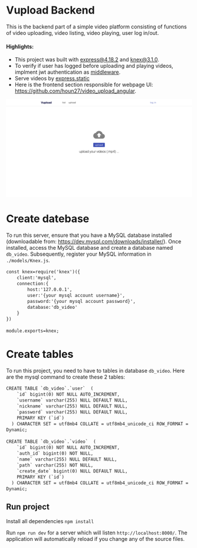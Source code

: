 # Vupload Backend

This is the backend part of a simple video platform consisting of functions of video uploading, video listing, video playing, user log in/out. 

#### Highlights:
* This project was built with express@4.18.2 and knex@3.1.0.
* To verify if user has logged before uploading and playing videos, implment jwt authentication as [middleware](./utils/JWTAuth.js).
* Serve videos by [express.static](./app.js)
* Here is the frontend section responsible for webpage UI: https://github.com/houn27/video_upload_angular.

![](https://raw.githubusercontent.com/houn27/public-img/main/vupload-screenshot-1.png)


# Create datebase
To run this server, ensure that you have a MySQL database installed (downloadable from: https://dev.mysql.com/downloads/installer/). Once installed, access the MySQL database and create a database named `db_video`. Subsequently, register your MySQL information in `./models/Knex.js`.

```
const knex=require('knex')({
    client:'mysql',
    connection:{
        host:'127.0.0.1',
        user:'{your mysql account username}',
        password:'{your mysql account password}',
        database:'db_video'
    }
})

module.exports=knex;
```
# Create tables

To run this project, you need to have to tables in database `db_video`. Here are the mysql command to create these 2 tables:

```
CREATE TABLE `db_video`.`user`  (
    `id` bigint(0) NOT NULL AUTO_INCREMENT,
    `username` varchar(255) NULL DEFAULT NULL,
    `nickname` varchar(255) NULL DEFAULT NULL,
    `password` varchar(255) NULL DEFAULT NULL,
    PRIMARY KEY (`id`) 
  ) CHARACTER SET = utf8mb4 COLLATE = utf8mb4_unicode_ci ROW_FORMAT = Dynamic;

CREATE TABLE `db_video`.`video`  (
    `id` bigint(0) NOT NULL AUTO_INCREMENT,
    `auth_id` bigint(0) NOT NULL,
    `name` varchar(255) NULL DEFAULT NULL,
    `path` varchar(255) NOT NULL,
    `create_date` bigint(0) NULL DEFAULT NULL,
    PRIMARY KEY (`id`) 
  ) CHARACTER SET = utf8mb4 COLLATE = utf8mb4_unicode_ci ROW_FORMAT = Dynamic;
```


## Run project

Install all dependencies
```npm install```


Run `npm run dev` for a server which will listen  `http://localhost:8000/`. The application will automatically reload if you change any of the source files.

